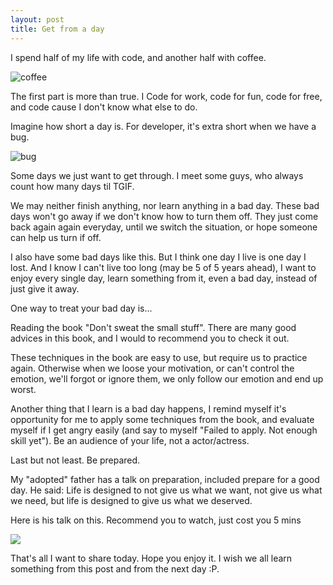 ```yaml
---
layout: post
title: Get from a day
---
```


I spend half of my life with code, and another half with coffee.

![coffee](https://user-images.githubusercontent.com/2004218/27865077-bfd48c3a-61c3-11e7-88d3-79f50a7a6efd.jpg)

The first part is more than true. I Code for work, code for fun, code for free,
and code cause I don't know what else to do.

Imagine how short a day is. For developer, it's extra short when we have a bug.

![bug](http://skillprogramming.com/images/pictuers/life_of_programmer_or_passionate_software_developer.png)

Some days we just want to get through. I meet some guys, who
always count how many days til TGIF.

We may neither finish anything, nor learn anything in a bad day. These bad days
won't go away if we don't know how to turn them off. They just come back again
again everyday, until we switch the situation, or hope someone can help us turn
if off.

I also have some bad days like this. But I think one day I live is one day I
lost. And I know I can't live too long (may be 5 of 5 years ahead), I want to
enjoy every single day, learn something from it, even a bad day,
instead of just give it away.

One way to treat your bad day is...

Reading the book "Don't sweat the small stuff". There are many good advices in
this book, and I would to recommend you to check it out.

These techniques in the book are easy to use, but require us to practice again.
Otherwise when we loose your motivation, or can't control the emotion, we'll
forgot or ignore them, we only follow our emotion and end up worst.

Another thing that I learn is a bad day happens, I remind myself it's opportunity
for me to apply some techniques from the book, and evaluate myself if I get angry
easily (and say to myself "Failed to apply. Not enough skill yet"). Be an
audience of your life, not a actor/actress.

Last but not least. Be prepared.

My "adopted" father has a talk on preparation, included prepare for a good day.
He said: Life is designed to not give us what we want, not give us what we need,
but life is designed to give us what we deserved.

Here is his talk on this. Recommend you to watch, just cost you 5 mins

[![](https://img.youtube.com/vi/2w3klYeMik8/hqdefault.jpg)](https://www.youtube.com/watch?v=2w3klYeMik8)

That's all I want to share today. Hope you enjoy it. I wish we all learn
something from this post and from the next day :P.
